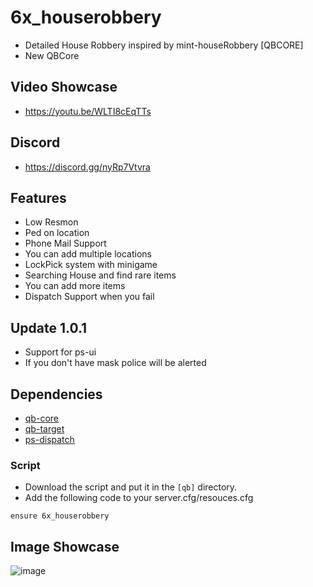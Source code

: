 # 6x_houserobbery
- Detailed House Robbery inspired by mint-houseRobbery [QBCORE]
- New QBCore

## Video Showcase
- https://youtu.be/WLTI8cEqTTs
## Discord
- https://discord.gg/nyRp7Vtvra

## Features
- Low Resmon
- Ped on location
- Phone Mail Support
- You can add multiple locations
- LockPick system with minigame
- Searching House and find rare items
- You can add more items
- Dispatch Support when you fail

## Update 1.0.1
- Support for ps-ui
- If you don't have mask police will be alerted

## Dependencies
- [qb-core](https://github.com/qbcore-framework/qb-core)
- [qb-target](https://github.com/qbcore-framework/qb-target)
- [ps-dispatch](https://github.com/Project-Sloth/ps-dispatch)

### Script
- Download the script and put it in the `[qb]` directory.
- Add the following code to your server.cfg/resouces.cfg
```
ensure 6x_houserobbery
```

## Image Showcase
![image](https://cdn.discordapp.com/attachments/1078107124967690301/1078107125177389146/Screenshot_20230223_000047.png)